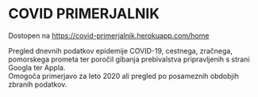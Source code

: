 # COVID PRIMERJALNIK  
Dostopen na https://covid-primerjalnik.herokuapp.com/home  
  
  
  
Pregled dnevnih podatkov epidemije COVID-19, cestnega, zračnega, pomorskega prometa ter poročil gibanja prebivalstva pripravljenih s strani Googla ter Appla.  
Omogoča primerjavo za leto 2020 ali pregled po posameznih obdobjih zbranih podatkov.  

